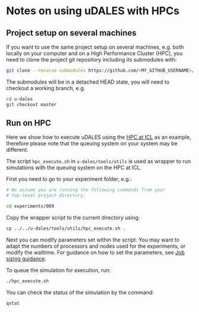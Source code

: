 # Notes on using uDALES with HPCs

## Project setup on several machines

If you want to use the same project setup on several machines, e.g. both locally on your computer and on a High Performance Cluster (HPC), you need to clone the project git repository including its submodules with:

``` sh
git clone --recurse-submodules https://github.com/<MY_GITHUB_USERNAME>/<PROJECT_REPO>.git
```

The submodules will be in a detached HEAD state, you will need to checkout a working branch, e.g.

``` sh
cd u-dales
git checkout master
```

## Run on HPC

Here we show how to execute uDALES using the [HPC at ICL](https://www.imperial.ac.uk/admin-services/ict/self-service/research-support/rcs/) as an example, therefore please note that the queuing system on your system may be different.

The script `hpc_execute.sh` in `u-dales/tools/utils` is used as wrapper to run simulations with the queuing system on the HPC at ICL.

First you need to go to your experiment folder, e.g.:

``` sh
# We assume you are running the following commands from your
# top-level project directory.

cd experiments/009
```

Copy the wrapper script to the current directory using:

``` sh
cp ../../u-dales/tools/utils/hpc_execute.sh .
```

Next you can modify parameters set within the script. You may want to adapt the numbers of processors and nodes used for the experiments, or modify the walltime.
For guidance on how to set the parameters, see [Job sizing guidance](https://www.imperial.ac.uk/admin-services/ict/self-service/research-support/rcs/computing/job-sizing-guidance/).

To queue the simulation for execution, run:

``` sh
./hpc_execute.sh
```

You can check the status of the simulation by the command:

``` sh
qstat
```